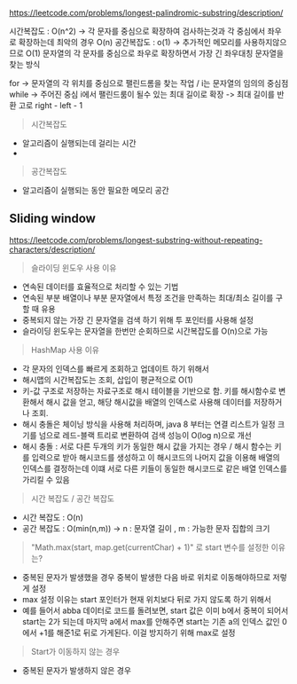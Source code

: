 
https://leetcode.com/problems/longest-palindromic-substring/description/

시간복잡도 : O(n^2) -> 각 문자를 중심으로 확장하여 검사하는것과 각 중심에서 좌우로 확장하는데 최악의 경우 O(n) 
공간복잡도 : o(1) -> 추가적인 메모리를 사용하지않으므로 O(1) 
문자열의 각 문자를 중심으로 좌우로 확장하면서 가장 긴 좌우대칭 문자열을 찾는 방식 

for -> 문자열의 각 위치를 중심으로 팰린드롬을 찾는 작업 / i는 문자열의 임의의 중심점 
while -> 주어진 중심 i에서 팰린드룸이 될수 있는 최대 길이로 확장 -> 최대 길이를 반환 고로 right - left - 1


> 시간복잡도
- 알고리즘이 실행되는데 걸리는 시간
- 
> 공간복잡도
- 알고리즘이 실행되는 동안 필요한 메모리 공간 



## Sliding window 
https://leetcode.com/problems/longest-substring-without-repeating-characters/description/

> 슬라이딩 윈도우 사용 이유
- 연속된 데이터를 효율적으로 처리할 수 있는 기법
- 연속된 부분 배열이나 부분 문자열에서 특정 조건을 만족하는 최대/최소 길이를 구할 때 유용
- 중복되지 않는 가장 긴 문자열을 검색 하기 위해 투 포인터를 사용해 설정
- 슬라이딩 윈도우는 문자열을 한번만 순회하므로 시간복잡도를 O(n)으로 가능
> HashMap 사용 이유
- 각 문자의 인덱스를 빠르게 조회하고 업데이트 하기 위해서
- 해시맵의 시간복잡도는 조회, 삽입이 평균적으로 O(1)
- 키-값 구조로 저장하는 자료구조로 해시 테이블을 기반으로 함. 키를 해시함수로 변환해서 해시 값을 얻고, 해당 해시값을 배열의 인덱스로 사용해 데이터를 저장하거나 조회.
- 해시 충돌은 체이닝 방식을 사용해 처리하며, java 8 부터는 연결 리스트가 일정 크기를 넘으로 레드-블랙 트리로 변환하여 검색 성능이 O(log n)으로 개선
- 해시 충돌 : 서로 다른 두개의 키가 동일한 해시 값을 가지는 경우 / 해시 함수는 키를 입력으로 받아 해시코드를 생성하고 이 해시코드의 나머지 값을 이용해 배열의 인덱스를 결정하는데 이떄 서로 다른 키들이 동일한 해시코드로 같은 배열 인덱스를 가리킬 수 있음 
> 시간 복잡도 / 공간 복잡도
- 시간 복잡도 : O(n)
- 공간 복잡도 : O(min(n,m)) -> n : 문자열 길이 , m : 가능한 문자 집합의 크기
> "Math.max(start, map.get(currentChar) + 1)" 로 start 변수를 설정한 이유는?
- 중복된 문자가 발생했을 경우 중복이 발생한 다음 바로 위치로 이동해야하므로 저렇게 설정
- max 설정 이유는 start 포인터가 현재 위치보다 뒤로 가지 않도록 하기 위해서
- 예를 들어서 abba 데이터로 코드를 돌려보면, start 값은 이미 b에서 중복이 되어서 start는 2가 되는데 마지막 a에서 max를 안해주면 start는 기존 a의 인덱스 값인 0에서 +1를 해준1로 뒤로 가게된다. 이걸 방지하기 위해 max로 설정 
> Start가 이동하지 않는 경우
- 중복된 문자가 발생하지 않은 경우 


